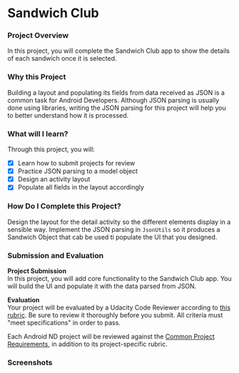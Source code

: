 # Sandwich Club
### Project Overview
In this project, you will complete the Sandwich Club app to show the details of each sandwich once it is selected.

### Why this Project
Building a layout and populating its fields from data received as JSON is a common task for Android Developers. Although JSON parsing is usually done using libraries, writing the JSON parsing for this project will help you to better understand how it is processed.

### What will I learn?
Through this project, you will:
- [x] Learn how to submit projects for review
- [x] Practice JSON parsing to a model object
- [x] Design an activity layout
- [x] Populate all fields in the layout accordingly

### How Do I Complete this Project?
Design the layout for the detail activity so the different elements display in a sensible way. Implement the JSON parsing in `JsonUtils` so it produces a Sandwich Object that cab be used ti populate the UI that you designed.

### Submission and Evaluation
**Project Submission**   
In this project, you will add core functionality to the Sandwich Club app. You will build the UI and populate it with the data parsed from JSON.

**Evaluation**   
Your project will be evaluated by a Udacity Code Reviewer according to [this rubric](https://review.udacity.com/#!/rubrics/1348/view). Be sure to review it thoroughly before you submit. All criteria must "meet specifications" in order to pass.

Each Android ND project will be reviewed against the [Common Project Requirements](http://udacity.github.io/android-nanodegree-guidelines/core.html), in addition to its project-specific rubric.

### Screenshots
